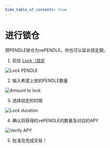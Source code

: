 ```yaml
---
hide_table_of_contents: true
---
```


# 进行锁仓

把PENDLE锁仓为vePENDLE。你也可以延长锁定期。

1. 前往  [Lock（锁定](https://app.pendle.finance/vependle/lock)

![Lock PENDLE](/img/ProtocolMechanics/lock_pendle.png "Lock PENDLE")

2. 输入希望上锁的PENDLE数量

![Amount to lock](/img/ProtocolMechanics/amount_to_lock.png "Amount to lock")

3. 选择锁定的时限

![Lock duration](/img/ProtocolMechanics/lock_duration.png "Lock duration")

4. 确认将获得的vePENDLE的数量及对应的APY

![Verify APY](/img/ProtocolMechanics/verify_apy.png "Verify APY")

5. 批准及完成交易！
